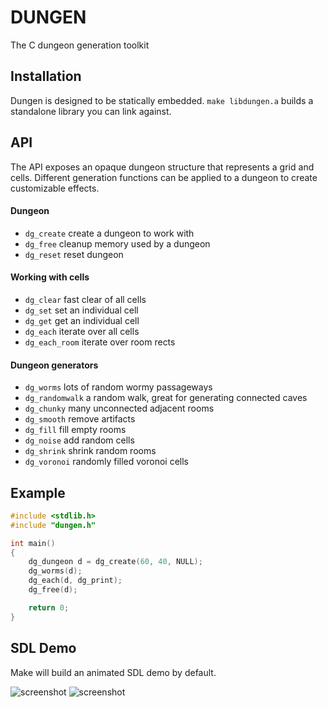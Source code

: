 # DUNGEN

The C dungeon generation toolkit

## Installation

Dungen is designed to be statically embedded.
`make libdungen.a` builds a standalone library you can link against.

## API

The API exposes an opaque dungeon structure that represents a grid and cells.
Different generation functions can be applied to a dungeon to create customizable effects.

#### Dungeon

* `dg_create` create a dungeon to work with
* `dg_free` cleanup memory used by a dungeon
* `dg_reset` reset dungeon

#### Working with cells

* `dg_clear` fast clear of all cells
* `dg_set` set an individual cell
* `dg_get` get an individual cell
* `dg_each` iterate over all cells
* `dg_each_room` iterate over room rects

#### Dungeon generators

* `dg_worms` lots of random wormy passageways
* `dg_randomwalk` a random walk, great for generating connected caves
* `dg_chunky` many unconnected adjacent rooms
* `dg_smooth` remove artifacts
* `dg_fill` fill empty rooms
* `dg_noise` add random cells
* `dg_shrink` shrink random rooms
* `dg_voronoi` randomly filled voronoi cells

## Example

``` c
#include <stdlib.h>
#include "dungen.h"

int main()
{
    dg_dungeon d = dg_create(60, 40, NULL);
    dg_worms(d);
    dg_each(d, dg_print);
    dg_free(d);

    return 0;
}
```

## SDL Demo

Make will build an animated SDL demo by default.

![screenshot](https://raw.github.com/jdeseno/dungen/master/screenshot.png)
![screenshot](https://raw.github.com/jdeseno/dungen/master/screenshot-voronoi.png)
